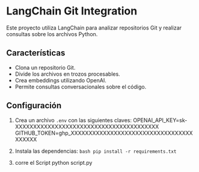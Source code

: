 # LangChain Git Integration

Este proyecto utiliza LangChain para analizar repositorios Git y realizar consultas sobre los archivos Python.

## Características
- Clona un repositorio Git.
- Divide los archivos en trozos procesables.
- Crea embeddings utilizando OpenAI.
- Permite consultas conversacionales sobre el código.

## Configuración
1. Crea un archivo `.env` con las siguientes claves:
OPENAI_API_KEY=sk-XXXXXXXXXXXXXXXXXXXXXXXXXXXXXXXXXXXXXXXX GITHUB_TOKEN=ghp_XXXXXXXXXXXXXXXXXXXXXXXXXXXXXXXXXXXXXXXX


2. Instala las dependencias:
```bash pip install -r requirements.txt```

3. corre el Script 
python script.py
